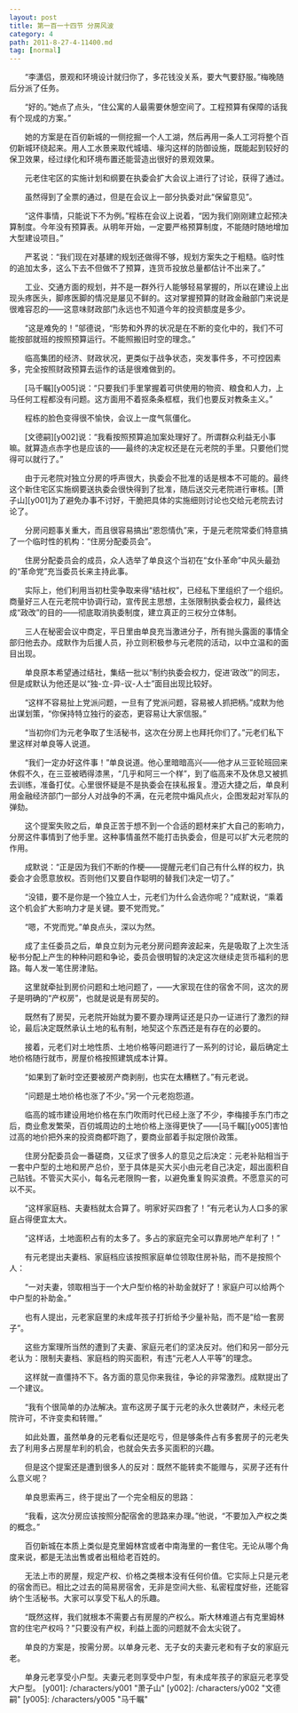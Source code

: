 ```yaml
---
layout: post
title: 第一百一十四节 分房风波
category: 4
path: 2011-8-27-4-11400.md
tag: [normal]
---
```


　　“李潇侣，景观和环境设计就归你了，多花钱没关系，要大气要舒服。”梅晚随后分派了任务。

　　“好的。”她点了点头，“住公寓的人最需要休憩空间了。工程预算有保障的话我有个现成的方案。”

　　她的方案是在百仞新城的一侧挖掘一个人工湖，然后再用一条人工河将整个百仞新城环绕起来。用人工水景来取代城墙、壕沟这样的防御设施，既能起到较好的保卫效果，经过绿化和环境布置还能营造出很好的景观效果。

　　元老住宅区的实施计划和纲要在执委会扩大会议上进行了讨论，获得了通过。

　　虽然得到了全票的通过，但是在会议上一部分执委对此“保留意见”。

　　“这件事情，只能说下不为例。”程栋在会议上说着，“因为我们刚刚建立起预决算制度。今年没有预算表。从明年开始，一定要严格预算制度，不能随时随地增加大型建设项目。”

　　严茗说：“我们现在对基建的规划还做得不够，规划方案失之于粗糙。临时性的追加太多，这么下去不但做不了预算，连货币投放总量都估计不出来了。”

　　工业、交通方面的规划，并不是一群外行人能够轻易掌握的，所以在建设上出现头疼医头，脚疼医脚的情况是屡见不鲜的。这对掌握预算的财政金融部门来说是很难容忍的——这意味财政部门永远也不知道今年的投资额度是多少。

　　“这是难免的！”邬德说，“形势和外界的状况是在不断的变化中的，我们不可能按部就班的按照预算运行。不能照搬旧时空的理念。”

　　临高集团的经济、财政状况，更类似于战争状态，突发事件多，不可控因素多，完全按照财政预算去运作的话是很难做到的。

　　[马千瞩][y005]说：“只要我们手里掌握着可供使用的物资、粮食和人力，上马任何工程都没有问题。这方面用不着抠条条框框，我们也要反对教条主义。”

　　程栋的脸色变得很不愉快，会议上一度气氛僵化。

　　[文德嗣][y002]说：“我看按照预算追加案处理好了。所谓群众利益无小事嘛。就算造点赤字也是应该的——最终的决定权还是在元老院的手里。只要他们觉得可以就行了。”

　　由于元老院对独立分房的呼声很大，执委会不批准的话是根本不可能的。最终这个新住宅区实施纲要送执委会很快得到了批准，随后送交元老院进行审核。[萧子山][y001]为了避免办事不讨好，干脆把具体的实施细则讨论也交给元老院去讨论了。

　　分房问题事关重大，而且很容易搞出“恩怨情仇”来，于是元老院常委们特意搞了一个临时性的机构：“住房分配委员会”。

　　住房分配委员会的成员，众人选举了单良这个当初在“女仆革命”中风头最劲的“革命党”充当委员长来主持此事。

　　实际上，他们利用当初杜雯争取来得“结社权”，已经私下里组织了一个组织。商量好三人在元老院中协调行动，宣传民主思想，主张限制执委会权力，最终达成“政改”的目的——彻底取消执委制度，建立真正的三权分立体制。

　　三人在秘密会议中商定，平日里由单良充当激进分子，所有抛头露面的事情全部归他去办。成默作为后援人员，孙立则积极参与元老院的活动，以中立温和的面目出现。

　　单良原本希望通过结社，集结一批以“制约执委会权力，促进‘政改’”的同志，但是成默认为他还是以“独-立-异-议-人士”面目出现比较好。

　　“这样不容易扯上党派问题，一旦有了党派问题，容易被人抓把柄。”成默为他出谋划策，“你保持特立独行的姿态，更容易让大家信服。”

　　“当初你们为元老争取了生活秘书，这次在分房上也拜托你们了。”元老们私下里这样对单良等人说道。

　　“我们一定办好这件事！”单良说道。他心里暗暗高兴——他才从三亚轮班回来休假不久，在三亚被晒得漆黑，“几乎和阿三一个样”，到了临高来不及休息又被抓去训练，准备打仗。心里很怀疑是不是执委会在挟私报复。澄迈大捷之后，单良利用金融经济部门一部分人对战争的不满，在元老院中煽风点火，企图发起对军队的弹劾。

　　这个提案失败之后，单良正苦于想不到一个合适的题材来扩大自己的影响力，分房这件事情到了他手里。这种事情虽然不能打击执委会，但是可以扩大元老院的作用。

　　成默说：“正是因为我们不断的作梗——提醒元老们自己有什么样的权力，执委会才会愿意放权。否则他们又要自作聪明的替我们决定一切了。”

　　“没错，要不是你是一个独立人士，元老们为什么会选你呢？”成默说，“乘着这个机会扩大影响力才是关键。要不党而党。”

　　“嗯，不党而党。”单良点头，深以为然。

　　成了主任委员之后，单良立刻为元老分房问题奔波起来，先是吸取了上次生活秘书分配上产生的种种问题和争论，委员会很明智的决定这次继续走货币福利的思路。每人发一笔住房津贴。

　　这里就牵扯到房价问题和土地问题了，——大家现在住的宿舍不同，这次的房子是明确的“产权房”，也就是说是有房契的。

　　既然有了房契，元老院开始就为要不要办理两证还是只办一证进行了激烈的辩论，最后决定既然承认土地的私有制，地契这个东西还是有存在的必要的。

　　接着，元老们对土地性质、土地价格等问题进行了一系列的讨论，最后确定土地价格随行就市，房屋价格按照建筑成本计算。

　　“如果到了新时空还要被房产商剥削，也实在太糟糕了。”有元老说。

　　“问题是土地价格也涨了不少。”另一个元老抱怨道。

　　临高的城市建设用地价格在东门吹雨时代已经上涨了不少，李梅接手东门市之后，商业愈发繁荣，百仞城周边的土地价格上涨得更快了——[马千瞩][y005]害怕过高的地价把外来的投资商都吓跑了，要商业部着手拟定限价政策。

　　住房分配委员会一番磋商，又征求了很多人的意见之后决定：元老补贴相当于一套中户型的土地和房产总价，至于具体是买大买小由元老自己决定，超出面积自己贴钱。不管买大买小，每名元老限购一套，以避免重复购买浪费。不愿意买的可以不买。

　　“这样家庭档、夫妻档就太合算了。明家好买四套了！”有元老认为人口多的家庭占得便宜太大。

　　“这样话，土地面积占有的太多了。多占的家庭完全可以靠房地产牟利了！”

　　有元老提出夫妻档、家庭档应该按照家庭单位领取住房补贴，而不是按照个人：

　　“一对夫妻，领取相当于一个大户型价格的补助金就好了！家庭户可以给两个中户型的补助金。”

　　也有人提出，元老家庭里的未成年孩子打折给予少量补贴，而不是“给一套房子”。

　　这些方案理所当然的遭到了夫妻、家庭元老们的坚决反对。他们和另一部分元老认为：限制夫妻档、家庭档的购买面积，有违“元老人人平等”的理念。

　　这样就一直僵持不下。各方面的意见你来我往，争论的非常激烈。成默提出了一个建议。

　　“我有个很简单的办法解决。宣布这房子属于元老的永久世袭财产，未经元老院许可，不许变卖和转赠。”

　　如此处置，虽然单身的元老看似还是吃亏，但是够条件占有多套房子的元老失去了利用多占房屋牟利的机会，也就会失去多买面积的兴趣。

　　但是这个提案还是遭到很多人的反对：既然不能转卖不能赠与，买房子还有什么意义呢？

　　单良思索再三，终于提出了一个完全相反的思路：

　　“我看，这次分房应该按照分配宿舍的思路来办理。”他说，“不要加入产权之类的概念。”

　　百仞新城在本质上类似是克里姆林宫或者中南海里的一套住宅。无论从哪个角度来说，都是无法出售或者出租给老百姓的。

　　无法上市的房屋，规定产权、价格之类根本没有任何价值。它实际上只是元老的宿舍而已。相比之过去的简易房宿舍，无非是空间大些、私密程度好些，还能容纳个生活秘书。大家可以享受下私人的乐趣。

　　“既然这样，我们就根本不需要占有房屋的产权么。斯大林难道占有克里姆林宫的住宅产权吗？”只要没有产权，利益上面的问题就不会太尖锐了。

　　单良的方案是，按需分房。以单身元老、无子女的夫妻元老和有子女的家庭元老。

　　单身元老享受小户型。夫妻元老则享受中户型，有未成年孩子的家庭元老享受大户型。
[y001]: /characters/y001 "萧子山"
[y002]: /characters/y002 "文德嗣"
[y005]: /characters/y005 "马千瞩"
